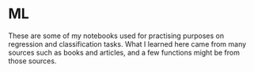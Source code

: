 ﻿# ML

These are some of my notebooks used for practising purposes on regression and classification tasks. What I learned here came from many sources such as books and articles, and a few
functions might be from those sources.
